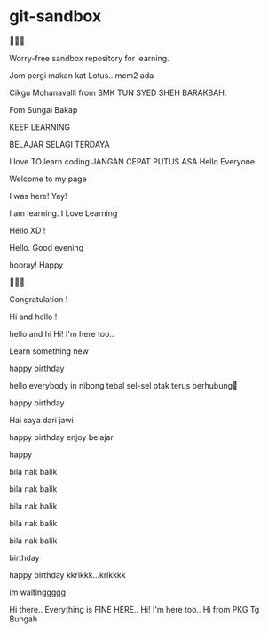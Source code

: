 # git-sandbox

🫠🫠🫠

Worry-free sandbox repository for learning.

Jom pergi makan kat Lotus...mcm2 ada

Cikgu Mohanavalli from SMK TUN SYED SHEH BARAKBAH.

Fom Sungai Bakap

KEEP LEARNING

BELAJAR SELAGI TERDAYA

I love TO learn coding
JANGAN CEPAT PUTUS ASA
Hello Everyone

Welcome to my page

I was here! Yay!

I am learning.
I Love Learning

Hello XD !

Hello. Good evening

hooray!
Happy

🤩🤩🤩

Congratulation !

Hi and hello !

hello and hi
Hi! I'm here too..

Learn something new

happy birthday

hello everybody in nibong tebal
sel-sel otak terus berhubung🤣

happy birthday

Hai saya dari jawi


happy birthday
enjoy belajar


happy 

bila nak balik

bila nak balik

bila nak balik

bila nak balik

bila nak balik

birthday

happy birthday
kkrikkk...krikkkk

im waitinggggg

Hi there.. Everything is FINE HERE.. 
Hi! I'm here too..
Hi from PKG Tg Bungah
